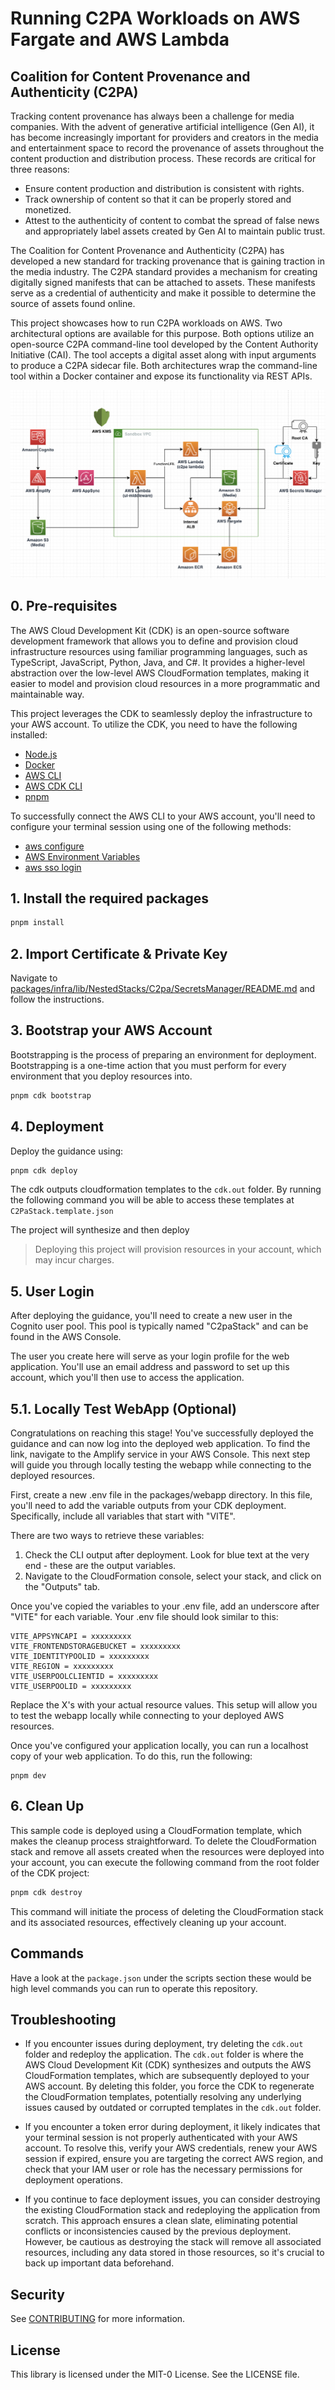 # Running C2PA Workloads on AWS Fargate and AWS Lambda

## Coalition for Content Provenance and Authenticity (C2PA)

Tracking content provenance has always been a challenge for media companies. With the advent of generative artificial intelligence (Gen AI), it has become increasingly important for providers and creators in the media and entertainment space to record the provenance of assets throughout the content production and distribution process. These records are critical for three reasons:

- Ensure content production and distribution is consistent with rights.
- Track ownership of content so that it can be properly stored and monetized.
- Attest to the authenticity of content to combat the spread of false news and appropriately label assets created by Gen AI to maintain public trust.

The Coalition for Content Provenance and Authenticity (C2PA) has developed a new standard for tracking provenance that is gaining traction in the media industry. The C2PA standard provides a mechanism for creating digitally signed manifests that can be attached to assets. These manifests serve as a credential of authenticity and make it possible to determine the source of assets found online.

This project showcases how to run C2PA workloads on AWS. Two architectural options are available for this purpose. Both options utilize an open-source C2PA command-line tool developed by the Content Authority Initiative (CAI). The tool accepts a digital asset along with input arguments to produce a C2PA sidecar file. Both architectures wrap the command-line tool within a Docker container and expose its functionality via REST APIs.

![Architecture diagram](./arch.png)

## 0. Pre-requisites

The AWS Cloud Development Kit (CDK) is an open-source software development framework that allows you to define and provision cloud infrastructure resources using familiar programming languages, such as TypeScript, JavaScript, Python, Java, and C#. It provides a higher-level abstraction over the low-level AWS CloudFormation templates, making it easier to model and provision cloud resources in a more programmatic and maintainable way.

This project leverages the CDK to seamlessly deploy the infrastructure to your AWS account. To utilize the CDK, you need to have the following installed:

- [Node.js](https://nodejs.org/)
- [Docker](https://www.docker.com/)
- [AWS CLI](https://aws.amazon.com/cli/)
- [AWS CDK CLI](https://docs.aws.amazon.com/cdk/v2/guide/cli.html)
- [pnpm](https://pnpm.io/installation)

To successfully connect the AWS CLI to your AWS account, you'll need to configure your terminal session using one of the following methods:

- [aws configure](https://docs.aws.amazon.com/cli/latest/userguide/cli-chap-configure.html)
- [AWS Environment Variables](https://docs.aws.amazon.com/cli/latest/userguide/cli-configure-envvars.html)
- [aws sso login](https://docs.aws.amazon.com/cli/latest/userguide/cli-configure-sso.html)

## 1. Install the required packages

```sh
pnpm install
```

## 2. Import Certificate & Private Key

Navigate to [packages/infra/lib/NestedStacks/C2pa/SecretsManager/README.md](packages/infra/lib/NestedStacks/C2pa/SecretsManager/README.md) and follow the instructions.

## 3. Bootstrap your AWS Account

Bootstrapping is the process of preparing an environment for deployment. Bootstrapping is a one-time action that you must perform for every environment that you deploy resources into.

```sh
pnpm cdk bootstrap
```

## 4. Deployment

Deploy the guidance using:

```sh
pnpm cdk deploy
```

The cdk outputs cloudformation templates to the `cdk.out` folder. By running the following command you will be able to access these templates at `C2PaStack.template.json`

The project will synthesize and then deploy

> Deploying this project will provision resources in your account, which may incur charges.

## 5. User Login

After deploying the guidance, you'll need to create a new user in the Cognito user pool. This pool is typically named "C2paStack" and can be found in the AWS Console.

The user you create here will serve as your login profile for the web application. You'll use an email address and password to set up this account, which you'll then use to access the application.

## 5.1. Locally Test WebApp (Optional)

Congratulations on reaching this stage! You've successfully deployed the guidance and can now log into the deployed web application. To find the link, navigate to the Amplify service in your AWS Console. This next step will guide you through locally testing the webapp while connecting to the deployed resources.

First, create a new .env file in the packages/webapp directory. In this file, you'll need to add the variable outputs from your CDK deployment. Specifically, include all variables that start with "VITE".

There are two ways to retrieve these variables:

1. Check the CLI output after deployment. Look for blue text at the very end - these are the output variables.
2. Navigate to the CloudFormation console, select your stack, and click on the "Outputs" tab.

Once you've copied the variables to your .env file, add an underscore after "VITE" for each variable. Your .env file should look similar to this:

```
VITE_APPSYNCAPI = xxxxxxxxx
VITE_FRONTENDSTORAGEBUCKET = xxxxxxxxx
VITE_IDENTITYPOOLID = xxxxxxxxx
VITE_REGION = xxxxxxxxx
VITE_USERPOOLCLIENTID = xxxxxxxxx
VITE_USERPOOLID = xxxxxxxxx
```

Replace the X's with your actual resource values. This setup will allow you to test the webapp locally while connecting to your deployed AWS resources.

Once you've configured your application locally, you can run a localhost copy of your web application. To do this, run the following:

```
pnpm dev
```

## 6. Clean Up

This sample code is deployed using a CloudFormation template, which makes the cleanup process straightforward. To delete the CloudFormation stack and remove all assets created when the resources were deployed into your account, you can execute the following command from the root folder of the CDK project:

```sh
pnpm cdk destroy
```

This command will initiate the process of deleting the CloudFormation stack and its associated resources, effectively cleaning up your account.

## Commands

Have a look at the `package.json` under the scripts section these would be high level commands you can run to operate this repository.

## Troubleshooting

- If you encounter issues during deployment, try deleting the `cdk.out` folder and redeploy the application. The `cdk.out` folder is where the AWS Cloud Development Kit (CDK) synthesizes and outputs the AWS CloudFormation templates, which are subsequently deployed to your AWS account. By deleting this folder, you force the CDK to regenerate the CloudFormation templates, potentially resolving any underlying issues caused by outdated or corrupted templates in the `cdk.out` folder.

- If you encounter a token error during deployment, it likely indicates that your terminal session is not properly authenticated with your AWS account. To resolve this, verify your AWS credentials, renew your AWS session if expired, ensure you are targeting the correct AWS region, and check that your IAM user or role has the necessary permissions for deployment operations.

- If you continue to face deployment issues, you can consider destroying the existing CloudFormation stack and redeploying the application from scratch. This approach ensures a clean slate, eliminating potential conflicts or inconsistencies caused by the previous deployment. However, be cautious as destroying the stack will remove all associated resources, including any data stored in those resources, so it's crucial to back up important data beforehand.

## Security

See [CONTRIBUTING](CONTRIBUTING.md#security-issue-notifications) for more information.

## License

This library is licensed under the MIT-0 License. See the LICENSE file.
